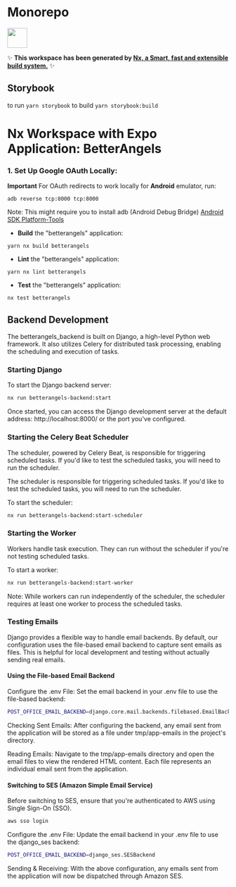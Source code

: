 # Monorepo

<a alt="Nx logo" href="https://nx.dev" target="_blank" rel="noreferrer"><img src="https://raw.githubusercontent.com/nrwl/nx/master/images/nx-logo.png" width="45"></a>

✨ **This workspace has been generated by [Nx, a Smart, fast and extensible build system.](https://nx.dev)** ✨

## Storybook

to run `yarn storybook`
to build `yarn storybook:build`

# Nx Workspace with Expo Application: BetterAngels

### 1. Set Up Google OAuth Locally:

**Important** For OAuth redirects to work locally for **Android** emulator, run:

```
adb reverse tcp:8000 tcp:8000
```

Note: This might require you to install adb (Android Debug Bridge) [Android SDK Platform-Tools](https://developer.android.com/studio/releases/platform-tools)

- **Build** the "betterangels" application:

```
yarn nx build betterangels
```

- **Lint** the "betterangels" application:

```
yarn nx lint betterangels
```

- **Test** the "betterangels" application:

```
nx test betterangels
```

## Backend Development

The betterangels_backend is built on Django, a high-level Python web framework. It also utilizes Celery for distributed task processing, enabling the scheduling and execution of tasks.

### Starting Django

To start the Django backend server:

```bash
nx run betterangels-backend:start
```

Once started, you can access the Django development server at the default address: http://localhost:8000/ or the port you've configured.

### Starting the Celery Beat Scheduler

The scheduler, powered by Celery Beat, is responsible for triggering scheduled tasks. If you'd like to test the scheduled tasks, you will need to run the scheduler.

The scheduler is responsible for triggering scheduled tasks. If you'd like to test the scheduled tasks, you will need to run the scheduler.

To start the scheduler:

```bash
nx run betterangels-backend:start-scheduler
```

### Starting the Worker

Workers handle task execution. They can run without the scheduler if you're not testing scheduled tasks.

To start a worker:

```bash
nx run betterangels-backend:start-worker
```

Note: While workers can run independently of the scheduler, the scheduler requires at least one worker to process the scheduled tasks.

### Testing Emails

Django provides a flexible way to handle email backends. By default, our configuration uses the file-based email backend to capture sent emails as files. This is helpful for local development and testing without actually sending real emails.

#### Using the File-based Email Backend

Configure the .env File: Set the email backend in your .env file to use the file-based backend:

```bash
POST_OFFICE_EMAIL_BACKEND=django.core.mail.backends.filebased.EmailBackend
```

Checking Sent Emails: After configuring the backend, any email sent from the application will be stored as a file under tmp/app-emails in the project's directory.

Reading Emails: Navigate to the tmp/app-emails directory and open the email files to view the rendered HTML content. Each file represents an individual email sent from the application.

#### Switching to SES (Amazon Simple Email Service)

Before switching to SES, ensure that you're authenticated to AWS using Single Sign-On (SSO).

```bash
aws sso login
```

Configure the .env File: Update the email backend in your .env file to use the django_ses backend:

```bash
POST_OFFICE_EMAIL_BACKEND=django_ses.SESBackend
```

Sending & Receiving: With the above configuration, any emails sent from the application will now be dispatched through Amazon SES.
